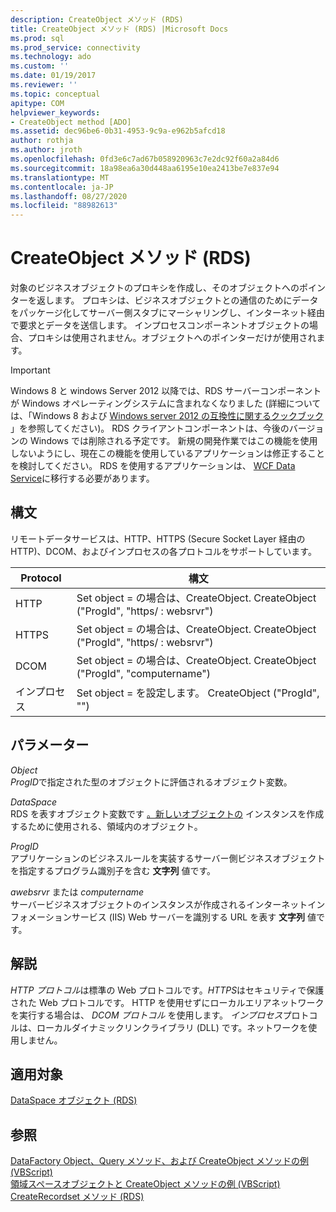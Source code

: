 ```yaml
---
description: CreateObject メソッド (RDS)
title: CreateObject メソッド (RDS) |Microsoft Docs
ms.prod: sql
ms.prod_service: connectivity
ms.technology: ado
ms.custom: ''
ms.date: 01/19/2017
ms.reviewer: ''
ms.topic: conceptual
apitype: COM
helpviewer_keywords:
- CreateObject method [ADO]
ms.assetid: dec96be6-0b31-4953-9c9a-e962b5afcd18
author: rothja
ms.author: jroth
ms.openlocfilehash: 0fd3e6c7ad67b058920963c7e2dc92f60a2a84d6
ms.sourcegitcommit: 18a98ea6a30d448aa6195e10ea2413be7e837e94
ms.translationtype: MT
ms.contentlocale: ja-JP
ms.lasthandoff: 08/27/2020
ms.locfileid: "88982613"
---
```

# <a name="createobject-method-rds"></a>CreateObject メソッド (RDS)
対象のビジネスオブジェクトのプロキシを作成し、そのオブジェクトへのポインターを返します。 プロキシは、ビジネスオブジェクトとの通信のためにデータをパッケージ化してサーバー側スタブにマーシャリングし、インターネット経由で要求とデータを送信します。 インプロセスコンポーネントオブジェクトの場合、プロキシは使用されません。オブジェクトへのポインターだけが使用されます。  
  
> [!IMPORTANT]
>  Windows 8 と windows Server 2012 以降では、RDS サーバーコンポーネントが Windows オペレーティングシステムに含まれなくなりました (詳細については、「Windows 8 および [Windows server 2012 の互換性に関するクックブック](https://www.microsoft.com/download/details.aspx?id=27416) 」を参照してください)。 RDS クライアントコンポーネントは、今後のバージョンの Windows では削除される予定です。 新規の開発作業ではこの機能を使用しないようにし、現在この機能を使用しているアプリケーションは修正することを検討してください。 RDS を使用するアプリケーションは、 [WCF Data Service](https://go.microsoft.com/fwlink/?LinkId=199565)に移行する必要があります。  
  
## <a name="syntax"></a>構文  
 リモートデータサービスは、HTTP、HTTPS (Secure Socket Layer 経由の HTTP)、DCOM、およびインプロセスの各プロトコルをサポートしています。  
  
|Protocol|構文|  
|--------------|------------|  
|HTTP|Set object = の場合は、CreateObject. CreateObject ("ProgId", "https/ \: websrvr")|  
|HTTPS|Set object = の場合は、CreateObject. CreateObject ("ProgId", "https/ \: websrvr")|  
|DCOM|Set object = の場合は、CreateObject. CreateObject ("ProgId", "computername")|  
|インプロセス|Set object = を設定します。 CreateObject ("ProgId", "")|  
  
## <a name="parameters"></a>パラメーター  
 *Object*  
 *ProgID*で指定された型のオブジェクトに評価されるオブジェクト変数。  
  
 *DataSpace*  
 RDS を表すオブジェクト変数です [。新しいオブジェクトの](./dataspace-object-rds.md) インスタンスを作成するために使用される、領域内のオブジェクト。  
  
 *ProgID*  
 アプリケーションのビジネスルールを実装するサーバー側ビジネスオブジェクトを指定するプログラム識別子を含む **文字列** 値です。  
  
 *awebsrvr* または *computername*  
 サーバービジネスオブジェクトのインスタンスが作成されるインターネットインフォメーションサービス (IIS) Web サーバーを識別する URL を表す **文字列** 値です。  
  
## <a name="remarks"></a>解説  
 *HTTP プロトコル*は標準の Web プロトコルです。*HTTPS*はセキュリティで保護された Web プロトコルです。 HTTP を使用せずにローカルエリアネットワークを実行する場合は、 *DCOM プロトコル* を使用します。 *インプロセス*プロトコルは、ローカルダイナミックリンクライブラリ (DLL) です。ネットワークを使用しません。  
  
## <a name="applies-to"></a>適用対象  
 [DataSpace オブジェクト (RDS)](./dataspace-object-rds.md)  
  
## <a name="see-also"></a>参照  
 [DataFactory Object、Query メソッド、および CreateObject メソッドの例 (VBScript)](./datafactory-object-query-method-and-createobject-method-example-vbscript.md)   
 [領域スペースオブジェクトと CreateObject メソッドの例 (VBScript)](./dataspace-object-and-createobject-method-example-vbscript.md)   
 [CreateRecordset メソッド (RDS)](./createrecordset-method-rds.md)